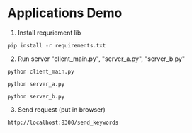 # Applications Demo

1. Install requriement lib
```
pip install -r requirements.txt
```
2. Run server "client_main.py", "server_a.py", "server_b.py"
```
python client_main.py
```
```
python server_a.py
```
```
python server_b.py
```
3. Send request (put in browser)
```
http://localhost:8300/send_keywords
```
